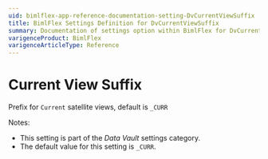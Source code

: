 ```yaml
---
uid: bimlflex-app-reference-documentation-setting-DvCurrentViewSuffix
title: BimlFlex Settings Definition for DvCurrentViewSuffix
summary: Documentation of settings option within BimlFlex for DvCurrentViewSuffix
varigenceProduct: BimlFlex
varigenceArticleType: Reference
---
```


# Current View Suffix

Prefix for `Current` satellite views, default is `_CURR`

Notes:

* This setting is part of the *Data Vault* settings category.
* The default value for this setting is `_CURR`.
